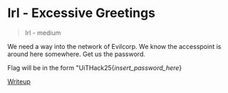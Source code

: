 # Irl - Excessive Greetings

> Irl - medium

We need a way into the network of Evilcorp. We know the accesspoint is around here somewhere.
Get us the password.

Flag will be in the form "UiTHack25{*insert_password_here*}

[Writeup](writeup/writeup.md)